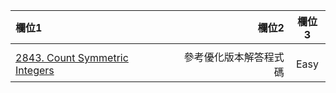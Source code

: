 | 欄位1 | 欄位2 | 欄位3 |
| :-- | --: |:--:|
|   |  |  |
| [2843. Count Symmetric Integers](https://github.com/Liavan0122/Liavan-Leetcodes/blob/main/Enumeration/2843.%20Count%20Symmetric%20Integers.md)  | 參考優化版本解答程式碼  | Easy |

